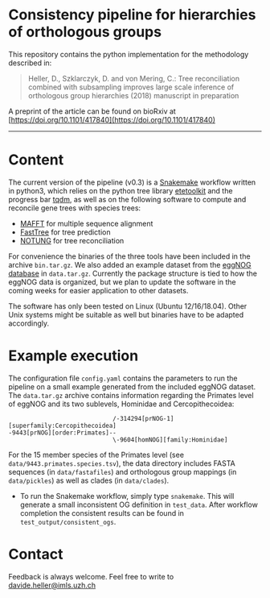 # Consistency pipeline for hierarchies of orthologous groups

This repository contains the python implementation for the methodology described in:

> Heller, D., Szklarczyk, D. and von Mering, C.: Tree reconciliation combined with subsampling improves large scale inference of orthologous group hierarchies (2018) manuscript in preparation

A preprint of the article can be found on bioRxiv at [https://doi.org/10.1101/417840](https://doi.org/10.1101/417840)

---

# Content

The current version of the pipeline (v0.3) is a [Snakemake](https://snakemake.readthedocs.io/en/stable) workflow written in python3, which relies on the python tree library [etetoolkit](http://etetoolkit.org) and the progress bar [tqdm](https://github.com/tqdm/tqdm), as well as on the following software to compute and reconcile gene trees with species trees:

- [MAFFT](https://mafft.cbrc.jp/alignment/software/linuxportable.html) for multiple sequence alignment
- [FastTree](http://www.microbesonline.org/fasttree/#Install) for tree prediction
- [NOTUNG](http://www.cs.cmu.edu/~durand/Notung/) for tree reconciliation

For convenience the binaries of the three tools have been included in the archive `bin.tar.gz`. We also added an example dataset from the [eggNOG database](http://eggnog.embl.de) in `data.tar.gz`. Currently the package structure is tied to how the eggNOG data is organized, but we plan to update the software in the coming weeks for easier application to other datasets.

The software has only been tested on Linux (Ubuntu 12/16/18.04). Other Unix systems might be suitable as well but binaries have to be adapted accordingly.

# Example execution

The configuration file `config.yaml` contains the parameters to run the pipeline on a small example generated from the included eggNOG dataset. The `data.tar.gz` archive contains information regarding the Primates level of eggNOG and its two sublevels, Hominidae and Cercopithecoidea:

```
                             /-314294[prNOG-1][superfamily:Cercopithecoidea]
-9443[prNOG][order:Primates]--
                             \-9604[homNOG][family:Hominidae]
```

For the 15 member species of the Primates level (see `data/9443.primates.species.tsv`), the data directory includes FASTA sequences (in `data/fastafiles`) and orthologous group mappings (in `data/pickles`) as well as clades (in `data/clades`). 

- To run the Snakemake workflow, simply type `snakemake`. This will generate a small inconsistent OG definition in `test_data`. After workflow completion the consistent results can be found in `test_output/consistent_ogs`.

# Contact

Feedback is always welcome. Feel free to write to davide.heller@imls.uzh.ch

